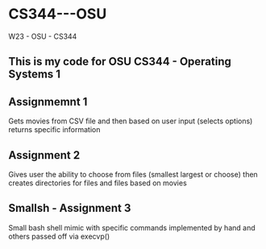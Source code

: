 # CS344---OSU
W23 - OSU - CS344

## This is my code for OSU CS344 - Operating Systems 1

## Assignmemnt 1 
Gets movies from CSV file and then based on user input (selects options) returns specific information

## Assignment 2
Gives user the ability to choose from files (smallest largest or choose) then creates directories for files and files based on movies

## Smallsh - Assignment 3
Small bash shell mimic with specific commands implemented by hand and others passed off via execvp()
